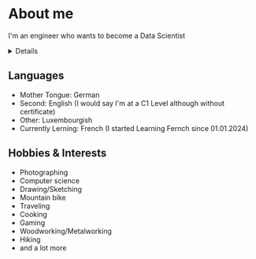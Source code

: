 # About me

I'm an engineer who wants to become a Data Scientist

<details>
<summary>Details</summary>
I began my career as an engineer in construction before deciding to pursue further education by attending engineering classes to enhance my skills in planning and design.
Currently, I am a state-certified engineer working in the architectural sector. 
My primary role involves planning and constructing windows, ranging from individual units to large-scale facades, as well as designing special constructions customized to the unique requirements of our clients.
I always wanted to work in the IT sector, but due to different reasons and decisions, I first became an engineer.
I had some IT classes in school and engineering class and I really enjoyed it a lot.
A few years ago, I heard about Data Science and it sounded very interesting, but I didn't delve further into this topic.
At the end of 2023, I delved deeper into the topics and the work of a data scientist and I could identify myself 100% with this job, so I decided to start studying Data Science at the start of 2024.
I don't have a lot of time between work and all my studies, but I will put a lot of effort and time into my new goal!
</details>

## Languages

- Mother Tongue: German
- Second: English (I would say I'm at a C1 Level although without certificate)
- Other: Luxembourgish
- Currently Lerning: French (I started Learning Fernch since 01.01.2024)


## Hobbies & Interests

- Photographing
- Computer science
- Drawing/Sketching
- Mountain bike
- Traveling
- Cooking
- Gaming
- Woodworking/Metalworking
- Hiking
- and a lot more

<!--
**Elmorion/Elmorion** is a ✨ _special_ ✨ repository because its `README.md` (this file) appears on your GitHub profile.

Here are some ideas to get you started:

- 🔭 I’m currently working on ...
- 🌱 I’m currently learning ...
- 👯 I’m looking to collaborate on ...
- 🤔 I’m looking for help with ...
- 💬 Ask me about ...
- 📫 How to reach me: ...
- 😄 Pronouns: ...
- ⚡ Fun fact: ...
-->
